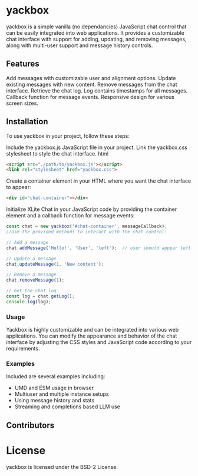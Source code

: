 # yackbox 
yackbox is a simple vanilla (no dependancies) JavaScript chat control that can be easily integrated into web applications. It provides a customizable chat interface with support for adding, updating, and removing messages, along with multi-user support and message history controls.

## Features
Add messages with customizable user and alignment options.
Update existing messages with new content.
Remove messages from the chat interface.
Retrieve the chat log.  Log contains timestamps for all messages.
Callback function for message events.
Responsive design for various screen sizes.

## Installation
To use yackbox in your project, follow these steps:

Include the yackbox.js JavaScript file in your project.
Link the yackbox.css stylesheet to style the chat interface.
html

```html
<script src="./path/to/yackbox.js"></script>
<link rel="stylesheet" href="yackbox.css">
```

Create a container element in your HTML where you want the chat interface to appear:
```html
<div id="chat-container"></div>
```

Initialize XLite Chat in your JavaScript code by providing the container element and a callback function for message events:
```javascript
const chat = new yackbox('#chat-container', messageCallback);
//Use the provided methods to interact with the chat control:

// Add a message
chat.addMessage('Hello!', 'User', 'left');  // user should appear left or right justified

// Update a message
chat.updateMessage(1, 'New content');

// Remove a message
chat.removeMessage(1);

// Get the chat log
const log = chat.getLog();
console.log(log);
```

### Usage
Yackbox is highly customizable and can be integrated into various web applications. You can modify the appearance and behavior of the chat interface by adjusting the CSS styles and JavaScript code according to your requirements.


### Examples
Included are several examples including:
* UMD and ESM usage in browser
* Multiuser and multiple instance setups
* Using message history and stats
* Streaming and completions based LLM use

## Contributors

# License
yackbox is licensed under the BSD-2 License.

